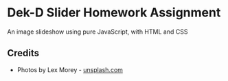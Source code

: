 # Dek-D Slider Homework Assignment
An image slideshow using pure JavaScript, with HTML and CSS
## Credits
- Photos by Lex Morey - [unsplash.com](https://unsplash.com/@lexmelony)